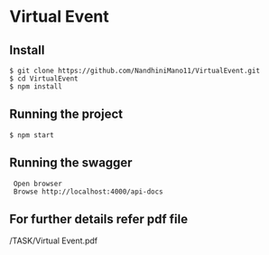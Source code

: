 # Virtual Event 
## Install

    $ git clone https://github.com/NandhiniMano11/VirtualEvent.git
    $ cd VirtualEvent
    $ npm install

## Running the project
    
    $ npm start

## Running the swagger 
     Open browser 
     Browse http://localhost:4000/api-docs 

## For further details refer pdf file 
/TASK/Virtual Event.pdf
